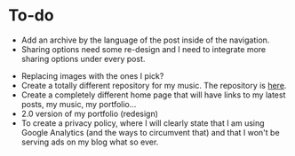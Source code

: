 # To-do

* Add an archive by the language of the post inside of the navigation.
* Sharing options need some re-design and I need to integrate more sharing options under every post.
- Replacing images with the ones I pick?
- Create a totally different repository for my music. The repository is [here](https://github.com/r3bl/music).
- Create a completely different home page that will have links to my latest posts, my music, my portfolio...
- 2.0 version of my portfolio (redesign)
- To create a privacy policy, where I will clearly state that I am using Google Analytics (and the ways to circumvent that) and that I won't be serving ads on my blog what so ever.
